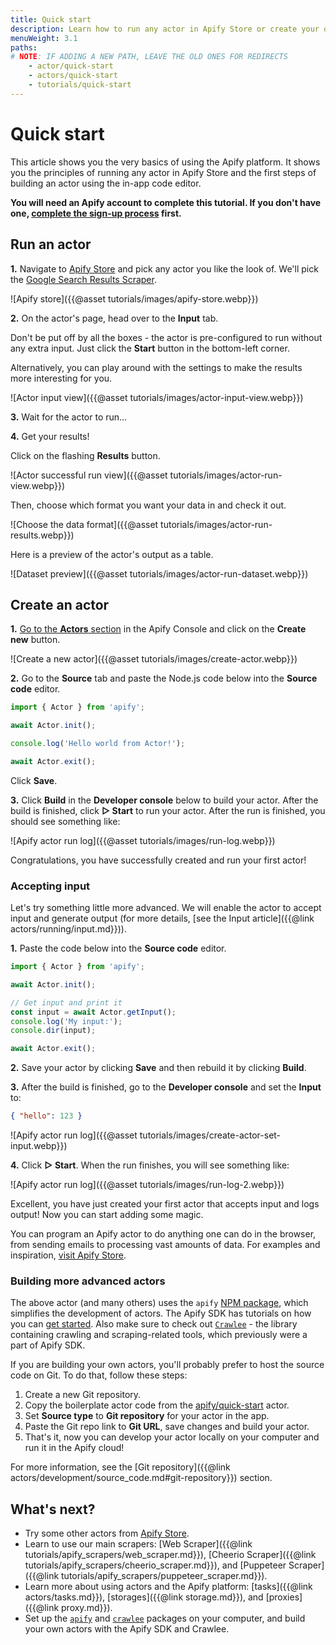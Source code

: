 ```yaml
---
title: Quick start
description: Learn how to run any actor in Apify Store or create your own. A step-by-step guide through your first steps on the Apify platform.
menuWeight: 3.1
paths:
# NOTE: IF ADDING A NEW PATH, LEAVE THE OLD ONES FOR REDIRECTS
    - actor/quick-start
    - actors/quick-start
    - tutorials/quick-start
---
```


# Quick start

This article shows you the very basics of using the Apify platform. It shows you the principles of running any actor in Apify Store and the first steps of building an actor using the in-app code editor.

**You will need an Apify account to complete this tutorial. If you don't have one, [complete the sign-up process](https://console.apify.com/sign-up) first.**

## Run an actor

**1.** Navigate to [Apify Store](https://console.apify.com/store) and pick any actor you like the look of. We'll pick the [Google Search Results Scraper](https://console.apify.com/actors/nFJndFXA5zjCTuudP#/information/latest/readme).

![Apify store]({{@asset tutorials/images/apify-store.webp}})

**2.** On the actor's page, head over to the **Input** tab.

Don't be put off by all the boxes - the actor is pre-configured to run without any extra input. Just click the **Start** button in the bottom-left corner.

Alternatively, you can play around with the settings to make the results more interesting for you.

![Actor input view]({{@asset tutorials/images/actor-input-view.webp}})

**3.** Wait for the actor to run...

**4.** Get your results!

Click on the flashing **Results** button.

![Actor successful run view]({{@asset tutorials/images/actor-run-view.webp}})

Then, choose which format you want your data in and check it out.

![Choose the data format]({{@asset tutorials/images/actor-run-results.webp}})

Here is a preview of the actor's output as a table.

![Dataset preview]({{@asset tutorials/images/actor-run-dataset.webp}})

## Create an actor

**1.** [Go to the **Actors** section](https://console.apify.com/actors) in the Apify Console and click on the **Create new** button.

![Create a new actor]({{@asset tutorials/images/create-actor.webp}})

**2.** Go to the **Source** tab and paste the Node.js code below into the **Source code** editor.

```js
import { Actor } from 'apify';

await Actor.init();

console.log('Hello world from Actor!');

await Actor.exit();
```

Click **Save**.

**3.** Click **Build** in the **Developer console** below to build your actor. After the build is finished, click **▷ Start** to run your actor. After the run is finished, you should see something like:

![Apify actor run log]({{@asset tutorials/images/run-log.webp}})

Congratulations, you have successfully created and run your first actor!

### Accepting input

Let's try something little more advanced. We will enable the actor to accept input and generate output (for more details, [see the Input article]({{@link actors/running/input.md}})).

**1.** Paste the code below into the **Source code** editor.

```js
import { Actor } from 'apify';

await Actor.init();

// Get input and print it
const input = await Actor.getInput();
console.log('My input:');
console.dir(input);

await Actor.exit();
```

**2.** Save your actor by clicking **Save** and then rebuild it by clicking **Build**.

**3.** After the build is finished, go to the **Developer console** and set the **Input** to:

```json
{ "hello": 123 }
```

![Apify actor run log]({{@asset tutorials/images/create-actor-set-input.webp}})

**4.** Click **▷ Start**. When the run finishes, you will see something like:

![Apify actor run log]({{@asset tutorials/images/run-log-2.webp}})

Excellent, you have just created your first actor that accepts input and logs output! Now you can start adding some magic.

You can program an Apify actor to do anything one can do in the browser, from sending emails to processing vast amounts of data. For examples and inspiration, [visit Apify Store](https://apify.com/store).

### Building more advanced actors

The above actor (and many others) uses the `apify` [NPM package](https://www.npmjs.com/package/apify), which simplifies the development of actors. The Apify SDK has tutorials on how you can [get started](https://sdk.apify.com/docs/guides/getting-started). Also make sure to check out [`Crawlee`](https://crawlee.dev/) - the library containing crawling and scraping-related tools, which previously were a part of Apify SDK.

If you are building your own actors, you'll probably prefer to host the source code on Git. To do that, follow these steps:

[//]: # (TODO: Repo below is outdated, we should probably update the actor there too)

1. Create a new Git repository.
2. Copy the boilerplate actor code from the [apify/quick-start](https://github.com/apify/actor-quick-start) actor.
3. Set **Source type** to **Git repository** for your actor in the app.
4. Paste the Git repo link to **Git URL**, save changes and build your actor.
5. That's it, now you can develop your actor locally on your computer and run it in the Apify cloud!

For more information, see the [Git repository]({{@link actors/development/source_code.md#git-repository}}) section.

## What's next?

* Try some other actors from [Apify Store](https://apify.com/store).
* Learn to use our main scrapers: [Web Scraper]({{@link tutorials/apify_scrapers/web_scraper.md}}), [Cheerio Scraper]({{@link tutorials/apify_scrapers/cheerio_scraper.md}}), and [Puppeteer Scraper]({{@link tutorials/apify_scrapers/puppeteer_scraper.md}}).
* Learn more about using actors and the Apify platform: [tasks]({{@link actors/tasks.md}}), [storages]({{@link storage.md}}), and [proxies]({{@link proxy.md}}).
* Set up the [`apify`](https://sdk.apify.com/docs/guides/getting-started) and [`crawlee`](https://crawlee.dev/docs/quick-start) packages on your computer, and build your own actors with the Apify SDK and Crawlee.
